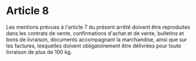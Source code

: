 # Article 8

Les mentions prévues à l'article 7 du présent arrêté doivent être reproduites dans les contrats de vente, confirmations d'achat et de vente, bulletins et bons de livraison, documents accompagnant la marchandise, ainsi que sur les factures, lesquelles doivent obligatoirement être délivrées pour toute livraison de plus de 100 kg.
